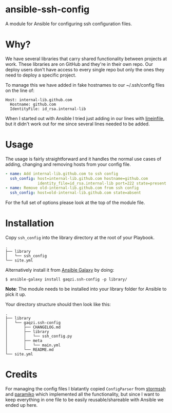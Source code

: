 ansible-ssh-config
==================

A module for Ansible for configuring ssh configuration files.

# Why?

We have several libraries that carry shared functionality between
projects at work. These libraries are on GitHub and they're in their
own repo. Our deploy users don't have access to every single repo but
only the ones they need to deploy a specific project.

To manage this we have added in fake hostnames to our ~/.ssh/config
files on the line of:

```
Host: internal-lib.github.com
  Hostname: github.com
  IdentityFile: id_rsa.internal-lib
```

When I started out with Ansible I tried just adding in our lines
with [lineinfile], but it didn't work out for me since several lines
needed to be added.

# Usage

The usage is fairly straightforward and it handles the normal use
cases of adding, changing and removing hosts from your config file.

```yaml
- name: Add internal-lib.github.com to ssh config
  ssh_config: host=internal-lib.github.com hostname=github.com
              identity_file=id_rsa.internal-lib port=222 state=present
- name: Remove old-internal-lib.github.com from ssh config
  ssh_config: host=old-internal-lib.github.com state=absent
```

For the full set of options please look at the top of the module file.

# Installation

Copy `ssh_config` into the library directory at the root of your Playbook.

```
.
├── library
│   └── ssh_config
└── site.yml
```

Alternatively install it from [Ansible Galaxy] by doing:

```shell
$ ansible-galaxy install gaqzi.ssh-config -p library/
```

**Note**: The module needs to be installed into your library folder for
Ansible to pick it up.

Your directory structure should then look like this:

```
.
├── library
│   └── gaqzi.ssh-config
│       ├── CHANGELOG.md
│       ├── library
│       │   └── ssh_config.py
│       ├── meta
│       │   └── main.yml
│       └── README.md
└── site.yml
```

# Credits

For managing the config files I blatantly copied `ConfigParser`
from [stormssh] and [paramiko] which implemented all the functionality,
but since I want to keep everything in one file to be easily
reusable/shareable with Ansible we ended up here.

[lineinfile]: http://www.ansibleworks.com/docs/modules.html#lineinfile
[stormssh]: https://github.com/emre/storm/
[paramiko]: https://github.com/paramiko/paramiko
[Ansible Galaxy]: https://galaxy.ansible.com/
